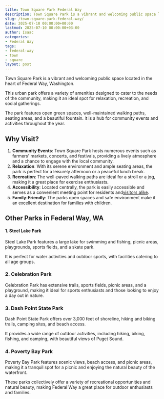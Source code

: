 ```yaml
---
title: Town Square Park Federal Way
description: Town Square Park is a vibrant and welcoming public space located in the heart of Federal Way, Washington. This urban park offers a variety of amenities...
slug: /town-square-park-federal-way/
date: 2025-07-10 00:00:00+00:00
lastmod: 2025-07-10 00:00:00+03:00
author: Isaac
categories:
- Federal Way
tags:
- federal-way
- town
- square
layout: post
---
```

Town Square Park is a vibrant and welcoming public space located in the heart of Federal Way, Washington.

This urban park offers a variety of amenities designed to cater to the needs of the community, making it an ideal spot for relaxation, recreation, and social gatherings.

The park features open green spaces, well-maintained walking paths, seating areas, and a beautiful fountain. It is a hub for community events and activities throughout the year.
## Why Visit?
1. **Community Events**: Town Square Park hosts numerous events such as farmers' markets, concerts, and festivals, providing a lively atmosphere and a chance to engage with the local community.
2. **Relaxation**: With its serene environment and ample seating areas, the park is perfect for a leisurely afternoon or a peaceful lunch break.
3. **Recreation**: The well-paved walking paths are ideal for a stroll or a jog, making it a great place for exercise enthusiasts.
4. **Accessibility**: Located centrally, the park is easily accessible and serves as a convenient meeting point for residents and[visitors alike](https://pestpolicy.com/[federal-way](https://pestpolicy.com/rhododendron-species-botanical-garden/)/pest-control-in-federal-way/).
5. **Family-Friendly**: The parks open spaces and safe environment make it an excellent destination for families with children.
## Other Parks in Federal Way, WA
#### 1. Steel Lake Park
Steel Lake Park features a large lake for swimming and fishing, picnic areas, playgrounds, sports fields, and a skate park.

It is perfect for water activities and outdoor sports, with facilities catering to all age groups.
### 2. Celebration Park
Celebration Park has extensive trails, sports fields, picnic areas, and a playground, making it ideal for sports enthusiasts and those looking to enjoy a day out in nature.
### 3. Dash Point State Park
Dash Point State Park offers over 3,000 feet of shoreline, hiking and biking trails, camping sites, and beach access.

It provides a wide range of outdoor activities, including hiking, biking, fishing, and camping, with beautiful views of Puget Sound.
### 4. Poverty Bay Park
Poverty Bay Park features scenic views, beach access, and picnic areas, making it a tranquil spot for a picnic and enjoying the natural beauty of the waterfront.

These parks collectively offer a variety of recreational opportunities and natural beauty, making Federal Way a great place for outdoor enthusiasts and families.